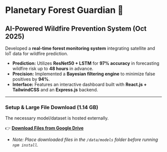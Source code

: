 # Planetary Forest Guardian 🌳

## AI-Powered Wildfire Prevention System (Oct 2025)

Developed a **real-time forest monitoring system** integrating satellite and IoT data for wildfire prediction.

* **Prediction:** Utilizes **ResNet50 + LSTM** for **97% accuracy** in forecasting wildfire risk up to **48 hours** in advance.
* **Precision:** Implemented a **Bayesian filtering engine** to minimize false positives by **94%**.
* **Interface:** Features an interactive dashboard built with **React.js + TailwindCSS** and an **Express.js** backend.

---

### Setup & Large File Download (1.14 GB)

The necessary model/dataset is hosted externally.

👉 **[Download Files from Google Drive](https://drive.google.com/drive/folders/1rB2zvRDOgiDJjJaU3GffebpbcejF4eVn?usp=drive_link)**

* *Note: Place downloaded files in the `/data/models` folder before running `npm install`.*
